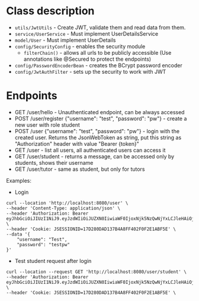 # Class description
- `utils/JwtUtils` - Create JWT, validate them and read data from them.
- `service/UserService` - Must implement UserDetailsService
- `model/User` - Must implement UserDetails
- `config/SecurityConfig` - enables the security module
  - `filterChain()` - allows all urls to be publicly accessible (Use annotations like @Secured to protect the endpoints)
- `config/PasswordEncoderBean` - creates the BCrypt password encoder
- `config/JwtAuthFilter` - sets up the security to work with JWT

# Endpoints
- GET /user/hello - Unauthenticated endpoint, can be always accessed
- POST /user/register {"username": "test", "password": "pw"} - create a new user with role student
- POST /user {"username": "test", "password": "pw"} - login with the created user. Returns the JsonWebToken as string, put this string as "Authorization" header with value "Bearer {token}"
- GET /user - list all users, all authenticated users can access it
- GET /user/student - returns a message, can be accessed only by students, shows their username
- GET /user/tutor - same as student, but only for tutors

Examples:
- Login
```
curl --location 'http://localhost:8080/user' \
--header 'Content-Type: application/json' \
--header 'Authorization: Bearer eyJhbGciOiJIUzI1NiJ9.eyJzdWIiOiJUZXN0IiwiaWF0IjoxNjk5NzQwNjYxLCJleHAiOjE2OTk3NDI0NjF9.x1BVmY59LLYmanxpicDWXD2QOvo6Aw1zWL2THgMHswQ' \
--header 'Cookie: JSESSIONID=17D280DAD137B4A8FF402F0F2E1ABF5E' \
--data '{
    "username": "Test",
    "password": "testpw"
}'
```
- Test student request after login
```
curl --location --request GET 'http://localhost:8080/user/student' \
--header 'Authorization: Bearer eyJhbGciOiJIUzI1NiJ9.eyJzdWIiOiJUZXN0IiwiaWF0IjoxNjk5NzQwNjYxLCJleHAiOjE2OTk3NDI0NjF9.x1BVmY59LLYmanxpicDWXD2QOvo6Aw1zWL2THgMHswQ' \
--header 'Cookie: JSESSIONID=17D280DAD137B4A8FF402F0F2E1ABF5E' \
```